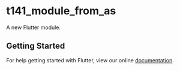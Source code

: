 # t141_module_from_as

A new Flutter module.

## Getting Started

For help getting started with Flutter, view our online
[documentation](https://flutter.dev/).
